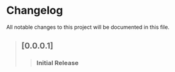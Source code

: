 # Changelog
All notable changes to this project will be documented in this file.

>## [0.0.0.1]
>>### Initial Release